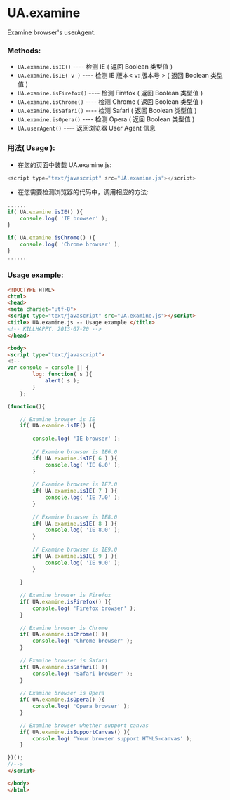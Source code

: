 UA.examine
==========

Examine browser's userAgent.

### Methods:

  - `UA.examine.isIE()` ---- 检测 IE ( 返回 Boolean 类型值 )
  - `UA.examine.isIE( v )` ---- 检测 IE 版本< v: 版本号 > ( 返回 Boolean 类型值 )
  - `UA.examine.isFirefox()` ---- 检测 Firefox ( 返回 Boolean 类型值 )
  - `UA.examine.isChrome()` ---- 检测 Chrome ( 返回 Boolean 类型值 )
  - `UA.examine.isSafari()` ---- 检测 Safari ( 返回 Boolean 类型值 )
  - `UA.examine.isOpera()` ---- 检测 Opera ( 返回 Boolean 类型值 )
  - `UA.userAgent()` ---- 返回浏览器 User Agent 信息

### 用法( Usage ):

  - 在您的页面中装载 UA.examine.js:
  
  ```javascript
  <script type="text/javascript" src="UA.examine.js"></script>
  ```
  
  - 在您需要检测浏览器的代码中，调用相应的方法:

  ```javascript
  ......
  if( UA.examine.isIE() ){
      console.log( 'IE browser' );
  }
  
  if( UA.examine.isChrome() ){
      console.log( 'Chrome browser' );
  }
  ......
  ```
  
### Usage example:

  ```html
  <!DOCTYPE HTML>
  <html>
  <head>
  <meta charset="utf-8">
  <script type="text/javascript" src="UA.examine.js"></script>
  <title> UA.examine.js -- Usage example </title>
  <!-- KILLHAPPY. 2013-07-20 -->
  </head>
  
  <body>
  <script type="text/javascript">
  <!--
  var console = console || {
          log: function( s ){
              alert( s );
          }
      };
  
  (function(){
  
      // Examine browser is IE
      if( UA.examine.isIE() ){
    
          console.log( 'IE browser' );
        
          // Examine browser is IE6.0
          if( UA.examine.isIE( 6 ) ){
              console.log( 'IE 6.0' );	
          }
        
          // Examine browser is IE7.0
          if( UA.examine.isIE( 7 ) ){
              console.log( 'IE 7.0' );	
          }
        
          // Examine browser is IE8.0
          if( UA.examine.isIE( 8 ) ){
              console.log( 'IE 8.0' );	
          }
        
          // Examine browser is IE9.0
          if( UA.examine.isIE( 9 ) ){
              console.log( 'IE 9.0' );	
          }
    
      }
    
      // Examine browser is Firefox
      if( UA.examine.isFirefox() ){		
          console.log( 'Firefox browser' );	
      }
    
      // Examine browser is Chrome
      if( UA.examine.isChrome() ){		
          console.log( 'Chrome browser' );	
      }
    
      // Examine browser is Safari
      if( UA.examine.isSafari() ){		
          console.log( 'Safari browser' );	
      }
    
      // Examine browser is Opera
      if( UA.examine.isOpera() ){		
          console.log( 'Opera browser' );	
      }

      // Examine browser whether support canvas
      if( UA.examine.isSupportCanvas() ){		
          console.log( 'Your browser support HTML5-canvas' );	
      }

  })();
  //-->
  </script>
  
  </body>
  </html>
  ```
